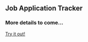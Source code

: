 ## Job Application Tracker 


### More details to come... 


[Try it out!](https://job-app-tracker.herokuapp.com/)